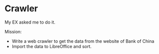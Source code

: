 Crawler
=======

My EX asked me to do it.

Mission:
- Write a web crawler to get the data from the website of Bank of China
- Import the data to LibreOffice and sort.
